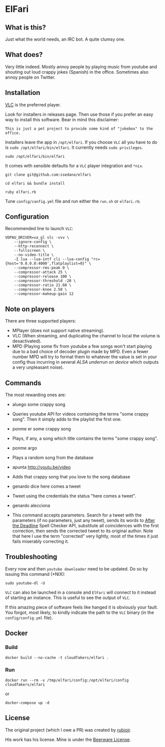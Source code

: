 # ElFari
## What is this?

Just what the world needs, an IRC bot. A quite clumsy one.

## What does?

Very little indeed. Mostly annoy people by playing music from youtube and shouting out loud crappy jokes (Spanish) in the office. Sometimes also annoy people on Twitter.

## Installation

[VLC](http://www.videolan.org) is the preferred player.

Look for installers in releases page. Then use those if you prefer an easy way to install this software. Bear in mind this disclaimer:

`This is just a pet project to provide some kind of "jukebox" to the office.`

Installers leave the app in `/opt/elfari`. If you choose `VLC` all you have to do is `sudo /opt/elfari/bin/elfari`. It currently needs `sudo privileges`.

```
sudo /opt/elfari/bin/elfari
```

It comes with sensible defaults for a `VLC` player integration and `*nix`.

```
git clone git@github.com:ssedano/elfari

cd elfari && bundle install

ruby elfari.rb
```

Tune `config/config.yml` file and run either the `run.sh` or `elfari.rb`.

## Configuration

Recommended line to launch `VLC`:

```
VDPAU_DRIVER=va_gl vlc -vvv \
    --ignore-config \
    --http-reconnect \
    --fullscreen \
    --no-video-title \
    -I lua --lua-intf cli --lua-config "rc={host='0.0.0.0:4000',flatplaylist=0}" \
    --compressor-rms-peak 0 \
    --compressor-attack 25 \
    --compressor-release 100 \
    --compressor-threshold -20 \
    --compressor-ratio 21.60 \
    --compressor-knee 2.50 \
    --compressor-makeup-gain 12
```

## Note on players

There are three supported players:

* MPlayer (does not support native streaming).
* VLC (When streaming, and duplicating the channel to local the volume is desactivated).
* MPD (Playing some flv from youtube a few songs won't start playing due to a bad choice of decoder plugin made by MPD. Even a fewer number MPD will try to format them to whatever the value is set in your config thus incurring in several <i>ALSA underrun on device </i> which outputs a very unpleasant noise).

## Commands

The most rewarding ones are:

* aluego some crappy song
- Queries youtube API for videos containing the terms "some crappy song". Then it simply adds to the playlist the first one.

* ponme er some crappy song
- Plays, if any, a song which title contains the terms "some crappy song".

* ponme argo
- Plays a random song from the database

* apunta http://youtu.be/video
- Adds that crappy song that you love to the song database

* genardo dice here comes a tweet
- Tweet using the credentials the status "here comes a tweet".

* genardo alecciona
- This command accepts parameters. Search for a tweet with the parameters (if no parameters, just any tweet), sends its words to [After the Deadline](http://www.afterthedeadline.com/api.slp) Spell Checker API, substitute all coincidences with the first correction, then sends the corrected tweet to its original author. Note that here I use the term "corrected" very lightly, most of the times it just fails miserably correcting it.

## Troubleshooting

Every now and then `youtube downloader` need to be updated. Do so by issuing this command (\*NIX):

```
sudo youtube-dl -U
```

`VLC` can also be launched in a console and `ElFari` will connect to it instead of starting an instance. This is useful to see the output of `VLC`.

If this amazing piece of software feels like hanged it is obviously your fault. You forgot, most likely, to kindly indicate the path to the `VLC` binary (in the `config/config.yml` file).


## Docker

### Build

```
docker build --no-cache -t cloudfakers/elfari .
```

### Run
```
docker run --rm -v /tmp/elfari/config:/opt/elfari/config cloudfakers/elfari
```
or
```
docker-compose up -d
```




## License

The original project (which I owe a PR) was created by [rubiojr](https://github.com/rubiojr).

His work has his license. Mine is under the [Beerware License](http://en.wikipedia.org/wiki/Beerware).

